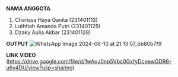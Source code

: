 **NAMA ANGGOTA**
1. Charissa Haya Qanita (231401113)
2. Luthfiah Amanda Putri (231401125)
3. Dzaky Aulia Akbar (231401128)

**OUTPUT**
![WhatsApp Image 2024-06-10 at 21 13 07_bb80b7f9](https://github.com/chaesiumspears/UAS_LAB_AP/assets/164497871/496fcacf-6757-426a-bf3b-5456dfc96d53)

**LINK VIDEO**
(https://drive.google.com/file/d/1wAqJ0np5Vbc0GxfyDcpewGDR6-u6y4DU/view?usp=sharing)
